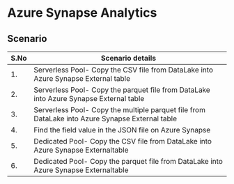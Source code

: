 # Azure Synapse Analytics 

## Scenario

| S.No | Scenario details  |
| ---- | ---------------- |
| 1.   | Serverless Pool- Copy the CSV file from DataLake into Azure Synapse External table|
| 2.   | Serverless Pool- Copy the parquet file from DataLake into Azure Synapse External table|
| 3.   | Serverless Pool- Copy the multiple parquet file from DataLake into Azure Synapse External table|
| 4.   | Find the field value in the JSON file on Azure Synapse|
| 5.   | Dedicated Pool- Copy the CSV file from DataLake into Azure Synapse Externaltable|
| 6.   | Dedicated Pool- Copy the parquet file from DataLake into Azure Synapse Externaltable|


